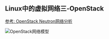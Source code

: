 ## Linux中的虚拟网络三-OpenStack

[参考: OpenStack Neutron网络分析](https://www.sdnlab.com/13000.html)

![OpenStack网络模型](https://raw.githubusercontent.com/Abug0/Typora-Pics/master/pics/Typora20200816221835.jpg)